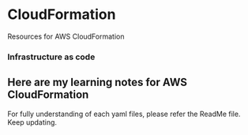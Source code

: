 # CloudFormation
Resources for AWS CloudFormation
### Infrastructure as code 

## Here are my learning notes for AWS CloudFormation
For fully understanding of each yaml files, please refer the ReadMe file.
Keep updating.
